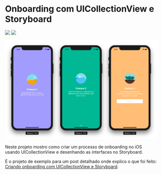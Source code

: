 # Onboarding com UICollectionView e Storyboard

![](https://img.shields.io/badge/Platform-iOS-brightgreen.svg)
![](https://img.shields.io/badge/Language-Swift%204.1.3-brightgreen.svg)

![Resultado](Result.png)

Neste projeto mostro como criar um processo de onboarding no iOS usando UICollectionView e desenhando as interfaces no Storyboard.

É o projeto de exemplo para um post detalhado onde explico o que foi feito: [Criando onboarding com UICollectionView e Storyboard](http://marcosatanaka.com/blog/onboarding.html).
